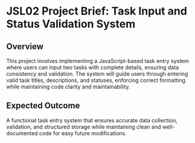 # JSL02 Project Brief: Task Input and Status Validation System

## Overview

This project involves implementing a JavaScript-based task entry system where users can input two tasks with complete details, ensuring data consistency and validation. The system will guide users through entering valid task titles, descriptions, and statuses, enforcing correct formatting while maintaining code clarity and maintainability.

## Expected Outcome

A functional task entry system that ensures accurate data collection, validation, and structured storage while maintaining clean and well-documented code for easy future modifications.


